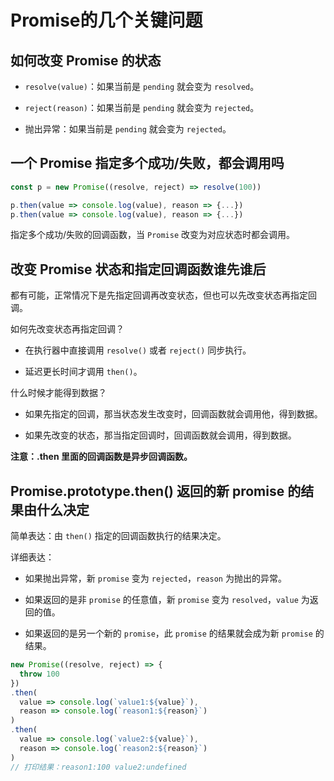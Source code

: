 # Promise的几个关键问题

## 如何改变 Promise 的状态

- `resolve(value)`：如果当前是 `pending` 就会变为 `resolved`。

- `reject(reason)`：如果当前是 `pending` 就会变为 `rejected`。

- 抛出异常：如果当前是 `pending` 就会变为 `rejected`。

## 一个 Promise 指定多个成功/失败，都会调用吗

```js
const p = new Promise((resolve, reject) => resolve(100))

p.then(value => console.log(value), reason => {...})
p.then(value => console.log(value), reason => {...})
```

指定多个成功/失败的回调函数，当 `Promise` 改变为对应状态时都会调用。

## 改变 Promise 状态和指定回调函数谁先谁后

都有可能，正常情况下是先指定回调再改变状态，但也可以先改变状态再指定回调。

如何先改变状态再指定回调？

- 在执行器中直接调用 `resolve()` 或者 `reject()` 同步执行。

- 延迟更长时间才调用 `then()`。

什么时候才能得到数据？

- 如果先指定的回调，那当状态发生改变时，回调函数就会调用他，得到数据。

- 如果先改变的状态，那当指定回调时，回调函数就会调用，得到数据。

**注意：.then 里面的回调函数是异步回调函数。**

## Promise.prototype.then() 返回的新 promise 的结果由什么决定

简单表达：由 `then()` 指定的回调函数执行的结果决定。

详细表达：

- 如果抛出异常，新 `promise` 变为 `rejected`，`reason` 为抛出的异常。

- 如果返回的是非 `promise` 的任意值，新 `promise` 变为 `resolved`，`value` 为返回的值。

- 如果返回的是另一个新的 `promise`，此 `promise` 的结果就会成为新 `promise` 的结果。

```js
new Promise((resolve, reject) => {
  throw 100
})
.then(
  value => console.log(`value1:${value}`),
  reason => console.log(`reason1:${reason}`)
)
.then(
  value => console.log(`value2:${value}`),
  reason => console.log(`reason2:${reason}`)
)
// 打印结果：reason1:100 value2:undefined
```
